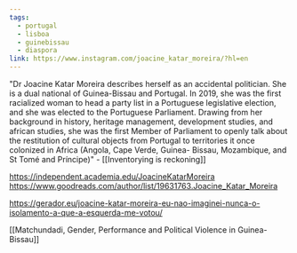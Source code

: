 ```yaml
---
tags:
  - portugal
  - lisboa
  - guinebissau
  - diaspora
link: https://www.instagram.com/joacine_katar_moreira/?hl=en
---
```

"Dr Joacine Katar Moreira describes herself as an accidental politician. She is a dual national of Guinea-Bissau and Portugal. In 2019, she was the first racialized woman to head a party list in a Portuguese legislative election, and she was elected to the Portuguese Parliament. Drawing from her background in history, heritage management, development studies, and african studies, she was the first Member of Parliament to openly talk about the restitution of cultural objects from Portugal to territories it once colonized in Africa (Angola, Cape Verde, Guinea- Bissau, Mozambique, and St Tomé and Príncipe)" - [[Inventorying is reckoning]]

https://independent.academia.edu/JoacineKatarMoreira
https://www.goodreads.com/author/list/19631763.Joacine_Katar_Moreira

https://gerador.eu/joacine-katar-moreira-eu-nao-imaginei-nunca-o-isolamento-a-que-a-esquerda-me-votou/

[[Matchundadi, Gender, Performance and Political Violence in Guinea-Bissau]]
